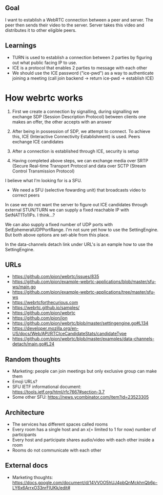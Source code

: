 ## Goal

I want to establish a WebRTC connection between a peer and server. The peer then sends their video to the server.
Server takes this video and distributes it to other eligible peers.

## Learnings

- TURN is used to establish a connection between 2 parties by figuring out what public facing IP to use.
- ICE is a protocol that enables 2 parties to message with each other
- We should use the ICE password ("ice-pwd") as a way to authenticate joining a meeting (call join backend -> return ice-pwd -> establish ICE)

# How webrtc works

1. First we create a connection by signalling, during signalling we exchange SDP (Session Description Protocol) between clients one makes an offer, the other accepts with an answer

2. After being in possession of SDP, we attempt to connect. To achieve this, ICE (Interactive Connectivity Establishment) is used. Peers exchange ICE candidates

3. After a connection is established through ICE, security is setup

4. Having completed above steps, we can exchange media over SRTP (Secure Real-time Transport Protocol and data over SCTP (Stream Control Transmission Protocol)

I believe what I'm looking for is a SFU.

- We need a SFU (selective fowarding unit) that broadcasts video to correct peers

In case we do not want the server to figure out ICE candidates through external STUN/TURN we can supply a fixed reachable IP with SetNAT1To1IPs. I think...?

We can also supply a fixed number of UDP ports with SetEphemeralUDPPortRange. I'm not sure yet how to use the SettingEngine. But both above options are set-able from this place.

In the data-channels detach link under URL's is an eample how to use the SettingEngine.

## URLs

- https://github.com/pion/webrtc/issues/835
- https://github.com/pion/example-webrtc-applications/blob/master/sfu-ws/main.go
- https://github.com/pion/example-webrtc-applications/tree/master/sfu-ws
- https://webrtcforthecurious.com
- https://webrtc.github.io/samples/
- https://github.com/pion/webrtc
- https://github.com/pion/ion
- https://github.com/pion/webrtc/blob/master/settingengine.go#L134
- https://developer.mozilla.org/en-US/docs/Web/API/RTCIceCandidateStats/candidateType
- https://github.com/pion/webrtc/blob/master/examples/data-channels-detach/main.go#L24

## Random thoughts

- Marketing: people can join meetings but only exclusive group can make them
- Emoji URLs?
- SFU IETF informational document: https://tools.ietf.org/html/rfc7667#section-3.7
- Some other SFU: https://news.ycombinator.com/item?id=23523305

## Architecture

- The services has different spaces called rooms
- Every room has a single host and an x(= limited to 1 for now) number of participants
- Every host and participate shares audio/video with each other inside a room
- Rooms do not communicate with each other

## External docs

- Marketing thoughts: https://docs.google.com/document/d/14VVOO5hUJ4pbQnMckhnQb6p-LY6x6ArrxO33nrFlUKk/edit#
